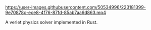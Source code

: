 https://user-images.githubusercontent.com/50534996/223181399-9e70878c-ece8-4f76-87fd-85ab7aa6d863.mp4

A verlet physics solver implemented in Rust.
